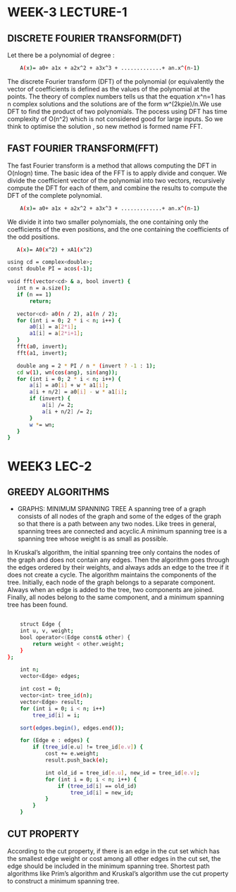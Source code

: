 
# WEEK-3 LECTURE-1

## DISCRETE FOURIER TRANSFORM(DFT)
Let there be a polynomial of degree :
```bash
    A(x)= a0+ a1x + a2x^2 + a3x^3 + .............+ an.x^(n-1)                
```
The discrete Fourier transform (DFT) of the polynomial 
  (or equivalently the vector of coefficients is defined as the values of the polynomial at the points.
The theory of complex numbers tells us that the equation x^n=1 has n complex solutions and the solutions
are of the form w^(2kpie)/n.We use DFT to find the product of two polynomials. The pocess using DFT
has time complexity of O(n^2) which is not considered good for large inputs. So we think to optimise the
solution , so new method is formed name FFT.

## FAST FOURIER TRANSFORM(FFT)
The fast Fourier transform is a method that allows computing the DFT in O(nlogn) time. 
The basic idea of the FFT is to apply divide and conquer. We divide the coefficient 
vector of the polynomial into two vectors, recursively compute the DFT for each of 
them, and combine the results to compute the DFT of the complete polynomial.
```bash
    A(x)= a0+ a1x + a2x^2 + a3x^3 + .............+ an.x^(n-1)                
```
We divide it into two smaller polynomials, the one containing only the coefficients of the even positions,
 and the one containing the coefficients of the odd positions.
 ```bash
    A(x)= A0(x^2) + xA1(x^2)                
```
 ```bash
 using cd = complex<double>;
const double PI = acos(-1);

void fft(vector<cd> & a, bool invert) {
    int n = a.size();
    if (n == 1)
        return;

    vector<cd> a0(n / 2), a1(n / 2);
    for (int i = 0; 2 * i < n; i++) {
        a0[i] = a[2*i];
        a1[i] = a[2*i+1];
    }
    fft(a0, invert);
    fft(a1, invert);

    double ang = 2 * PI / n * (invert ? -1 : 1);
    cd w(1), wn(cos(ang), sin(ang));
    for (int i = 0; 2 * i < n; i++) {
        a[i] = a0[i] + w * a1[i];
        a[i + n/2] = a0[i] - w * a1[i];
        if (invert) {
            a[i] /= 2;
            a[i + n/2] /= 2;
        }
        w *= wn;
    }
}
```

# WEEK3 LEC-2

## GREEDY ALGORITHMS
- GRAPHS: MINIMUM SPANNING TREE
A spanning tree of a graph consists of all nodes of the graph and some of the
edges of the graph so that there is a path between any two nodes. Like trees
in general, spanning trees are connected and acyclic.A minimum spanning tree is a
 spanning tree whose weight is as small as possible.

 In Kruskal’s algorithm, the initial spanning tree only contains the nodes of
the graph and does not contain any edges. Then the algorithm goes through the
edges ordered by their weights, and always adds an edge to the tree if it does not
create a cycle.
The algorithm maintains the components of the tree. Initially, each node of
the graph belongs to a separate component. Always when an edge is added to the
tree, two components are joined. Finally, all nodes belong to the same component,
and a minimum spanning tree has been found.
```bash
     
    struct Edge {
    int u, v, weight;
    bool operator<(Edge const& other) {
        return weight < other.weight;
    }
};

    int n;
    vector<Edge> edges;

    int cost = 0;
    vector<int> tree_id(n);
    vector<Edge> result;
    for (int i = 0; i < n; i++)
        tree_id[i] = i;

    sort(edges.begin(), edges.end());

    for (Edge e : edges) {
        if (tree_id[e.u] != tree_id[e.v]) {
            cost += e.weight;
            result.push_back(e);

            int old_id = tree_id[e.u], new_id = tree_id[e.v];
            for (int i = 0; i < n; i++) {
                if (tree_id[i] == old_id)
                    tree_id[i] = new_id;
            }
        }
    }

```
## CUT PROPERTY
According to the cut property, if there is an edge in the cut set which has the smallest edge weight or cost among all
 other edges in the cut set, the edge should be included in the minimum spanning tree.
Shortest path algorithms like Prim’s algorithm and Kruskal’s algorithm use the cut property to construct a minimum spanning tree.




